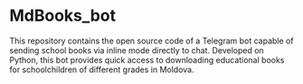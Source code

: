 # MdBooks_bot
This repository contains the open source code of a Telegram bot capable of sending school books via inline mode directly to chat. Developed on Python, this bot provides quick access to downloading educational books for schoolchildren of different grades in Moldova.
